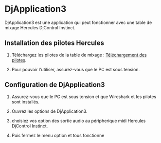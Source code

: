 # DjApplication3

DjApplication3 est une application qui peut fonctionner avec une table de mixage Hercules DjControl Instinct.

## Installation des pilotes Hercules

1. Téléchargez les pilotes de la table de mixage : [Téléchargement des pilotes](https://support.hercules.com/en/product/djcontrolinstinct-en/).

2. Pour pouvoir l'utiliser, assurez-vous que le PC est sous tension.

## Configuration de DjApplication3

1. Assurez-vous que le PC est sous tension et que Wireshark et les pilotes sont installés.

2. Ouvrez les options de DjApplication3.

3. choisiez vos option des sortie audio au péripherique midi Hercules DjControl Instinct.

4. Puis fermez le menu option et tous fonctionne
